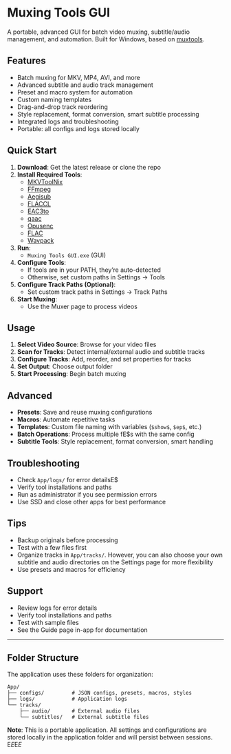 # Muxing Tools GUI

A portable, advanced GUI for batch video muxing, subtitle/audio management, and automation. Built for Windows, based on [muxtools](https://github.com/Jaded-Encoding-Thaumaturgy/muxtools).

## Features

- Batch muxing for MKV, MP4, AVI, and more
- Advanced subtitle and audio track management
- Preset and macro system for automation
- Custom naming templates
- Drag-and-drop track reordering
- Style replacement, format conversion, smart subtitle processing
- Integrated logs and troubleshooting
- Portable: all configs and logs stored locally

## Quick Start

1. **Download**: Get the latest release or clone the repo
2. **Install Required Tools**:
   - [MKVToolNix](https://mkvtoolnix.download/)
   - [FFmpeg](https://ffmpeg.org/)
   - [Aegisub](https://aegisub.org/)
   - [FLACCL](https://github.com/gchudov/cuetools.net/releases/download/v2.2.6/CUETools_2.2.6.zip)
   - [EAC3to](https://files.catbox.moe/hn9oms.7z)
   - [qaac](https://pomf2.lain.la/f/u8yyfyed.7z)
   - [Opusenc](https://www.rarewares.org/files/opus/opus-tools%200.2-34-g98f3ddc-x64.zip)
   - [FLAC](https://github.com/xiph/flac/releases/download/1.5.0/flac-1.5.0-win.zip)
   - [Wavpack](https://github.com/dbry/WavPack/releases/download/5.8.1/wavpack-5.8.0-x64.zip)
3. **Run**:
   - `Muxing Tools GUI.exe` (GUI)
4. **Configure Tools**:
   - If tools are in your PATH, they’re auto-detected
   - Otherwise, set custom paths in Settings → Tools
5. **Configure Track Paths (Optional)**:
   - Set custom track paths in Settings → Track Paths
6. **Start Muxing**:
   - Use the Muxer page to process videos

## Usage

1. **Select Video Source**: Browse for your video files
2. **Scan for Tracks**: Detect internal/external audio and subtitle tracks
3. **Configure Tracks**: Add, reorder, and set properties for tracks
4. **Set Output**: Choose output folder
5. **Start Processing**: Begin batch muxing

## Advanced

- **Presets**: Save and reuse muxing configurations
- **Macros**: Automate repetitive tasks
- **Templates**: Custom file naming with variables (`$show$`, `$ep$`, etc.)
- **Batch Operations**: Process multiple fE$s with the same config
- **Subtitle Tools**: Style replacement, format conversion, smart handling

## Troubleshooting

- Check `App/logs/` for error detailsE$
- Verify tool installations and paths
- Run as administrator if you see permission errors
- Use SSD and close other apps for best performance

## Tips

- Backup originals before processing
- Test with a few files first
- Organize tracks in `App/tracks/`. However, you can also choose your own subtitle and audio directories on the Settings page for more flexibility
- Use presets and macros for efficiency

## Support

- Review logs for error details
- Verify tool installations and paths
- Test with sample files
- See the Guide page in-app for documentation

---

## Folder Structure

The application uses these folders for organization:

```
App/
├── configs/         # JSON configs, presets, macros, styles
├── logs/            # Application logs
└── tracks/
    ├── audio/       # External audio files
    └── subtitles/   # External subtitle files
```

**Note**: This is a portable application. All settings and configurations are stored locally in the application folder and will persist between sessions.
E$E$E$E$
